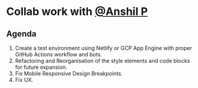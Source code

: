 # Collab work with [@Anshil P](https://github.com/0VERRIDER)

## Agenda

1. Create a test environment using Netlify or GCP App Engine with proper GitHub Actions workflow and bots.
2. Refactoring and Reorganisation of the style elements and code blocks for future expansion.
3. Fix  Mobile Responsive Design Breakpoints.
4. Fix UX.
